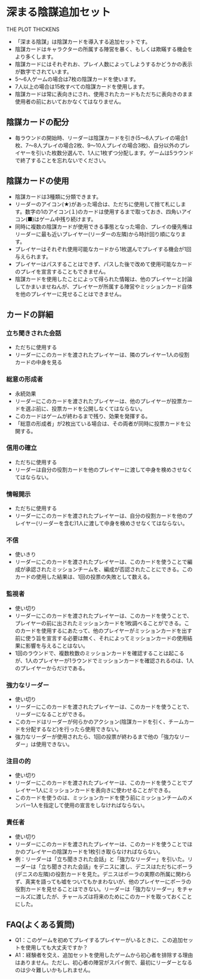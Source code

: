 # 深まる陰謀追加セット

THE PLOT THICKENS

- 「深まる陰謀」は陰謀カードを導入する追加セットです。
- 陰謀カードはキャラクターの所属する陣営を暴く、もしくは欺瞞する機会をより多くします。
- 陰謀カードにはそれぞれお、プレイ人数によってしようするかどうかの表示が数字でされています。
- 5～6人ゲームの場合は7枚の陰謀カードを使います。
- 7人以上の場合は15枚すべての陰謀カードを使用します。
- 陰謀カードは常に表向きにされ、使用されたカードもただちに表向きのまま使用者の前においておかなくてはなりません。

## 陰謀カードの配分

- 毎ラウンドの開始時、リーダーは陰謀カードを引き(5～6人プレイの場合1枚、7～8人プレイの場合2枚、9～10人プレイの場合3枚)、自分以外のプレイヤーを引いた枚数分選んで、1人に1枚ずつ分配します。ゲームは5ラウンドで終了することを忘れないでください。

## 陰謀カードの使用

- 陰謀カードは3種類に分類できます。
- リーダーのアイコン(★)があった場合は、ただちに使用して捨て札にします。数字の1のアイコン(１)のカードは使用するまで取っておき、四角いアイコン(■)はゲーム中残り続けます。
- 同時に複数の陰謀カードが使用できる事態となった場合、プレイの優先権はリーダーに最も近いプレイヤー(リーダーの左隣)から時計回り順になります。
- プレイヤーはそれぞれ使用可能なカードから1枚選んでプレイする機会が1回与えられます。
- プレイヤーはパスすることはできず、パスした後で改めて使用可能なカードのプレイを宣言することもできません。
- 陰謀カードを使用したことによって得られた情報は、他のプレイヤーと討論してかまいませねんが、プレイヤーが所属する陣営やミッションカード自体を他のプレイヤーに見せることはできません。

## カードの詳細

### 立ち聞きされた会話

- ただちに使用する
- リーダーにこのカードを渡されたプレイヤーは、隣のプレイヤー1人の役割カードの中身を見る

### 総意の形成者

- 永続効果
- リーダーにこのカードを渡されたプレイヤーは、他のプレイヤーが投票カードを選ぶ前に、投票カードを公開しなくてはならない。
- このカードはゲームが終わるまで残り、効果を発揮する。
- 「総意の形成者」が2枚出ている場合は、その両者が同時に投票カードを公開する。

### 信用の確立

- ただちに使用する
- リーダーは自分の役割カードを他のプレイヤーに渡して中身を検めさせなくてはならない。

### 情報開示

- ただちに使用する
- リーダーにこのカードを渡されたプレイヤーは、自分の役割カードを他のプレイヤー(リーダーを含む)1人に渡して中身を検めさせなくてはならない。

### 不信

- 使いきり
- リーダーにこのカードを渡されたプレイヤーは、このカードを使うことで編成が承認されたミッションチームを、編成が否認されたことにできる。このカードの使用した結果は、1回の投票の失敗として数える。

### 監視者

- 使い切り
- リーダーにこのカードを渡されたプレイヤーは、このカードを使うことで、プレイヤーの前に出されたミッションカードを1枚調べることができる。このカードを使用するにあたって、他のプレイヤーがミッションカードを出す前に使う旨を宣言する必要は無く、それによってミッションカードの使用結果に影響を与えることはない。
- 1回のラウンドで、複数枚数のミッションカードを確認することは起こるが、1人のプレイヤーが1ラウンドでミッションカードを確認されるのは、1人のプレイヤーからだけである。

### 強力なリーダー

- 使い切り
- リーダーにこのカードを渡されたプレイヤーは、このカードを使うことで、リーダーになることができる。
- このカードはリーダーが何らかのアクション(陰謀カードを引く、チームカードを分配するなど)を行ったら使用できない。
- 強力なリーダーが使用されたら、1回の投票が終わるまで他の「強力なリーダー」は使用できない。

### 注目の的

- 使い切り
- リーダーにこのカードを渡されたプレイヤーは、このカードを使うことでプレイヤー1人にミッションカードを表向きに使わせることができる。
- このカードを使うのは、ミッションカードを使う前にミッションチームのメンバー1人を指定して使用の宣言をしなければならない。

### 責任者

- 使い切り
- リーダーにこのカードを渡されたプレイヤーは、このカードを使うことでほかのプレイヤーの陰謀カードを1枚引き取らなければならない。
- 例：リーダーは「立ち聞きされた会話」と「強力なリーダー」を引いた。リーダーは「立ち聞きされた会話」をデニスに渡し、デニスはただちにポーラ(デニスの左隣)の役割カードを見た。デニスはポーラの実際の所属に関わらず、真実を語っても嘘をついてもかまわないが、他のプレイヤーにポーラの役割カードを見せることはできない。リーダーは「強力なリーダー」をチャールズに渡したが、チャールズは将来のためにこのカードを取っておくことにした。

## FAQ(よくある質問)

- Q1：このゲームを初めてプレイするプレイヤーがいるときに、この追加セットを使用しても大丈夫ですか？
- A1：経験者を交え、追加セットを使用したゲームから初心者を排除する理由はありません。ただし、初心者の陣営がスパイ側で、最初にリーダーとなるのは少々難しいかもしれません。
